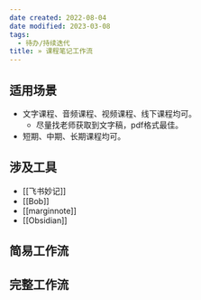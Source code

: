 ```yaml
---
date created: 2022-08-04
date modified: 2023-03-08
tags:
  - 待办/持续迭代
title: » 课程笔记工作流
---
```


## 适用场景

- 文字课程、音频课程、视频课程、线下课程均可。
	- 尽量找老师获取到文字稿，pdf格式最佳。
- 短期、中期、长期课程均可。

## 涉及工具

- [[飞书妙记]]
- [[Bob]]
- [[marginnote]]
- [[Obsidian]]

## 简易工作流

## 完整工作流
